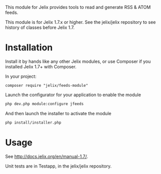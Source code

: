This module for Jelix provides tools to read and generate RSS & ATOM feeds.

This module is for Jelix 1.7.x or higher. See the jelix/jelix repository to see
history of classes before Jelix 1.7.


Installation
============

Install it by hands like any other Jelix modules, or use Composer if you installed
Jelix 1.7+ with Composer.

In your project:

```
composer require "jelix/feeds-module"
```

Launch the configurator for your application to enable the module

```bash
php dev.php module:configure jfeeds
```

And then launch the installer to activate the module

```bash
php install/installer.php
```

Usage
=====

See http://docs.jelix.org/en/manual-1.7/.

Unit tests are in Testapp, in the jelix/jelix repository.
